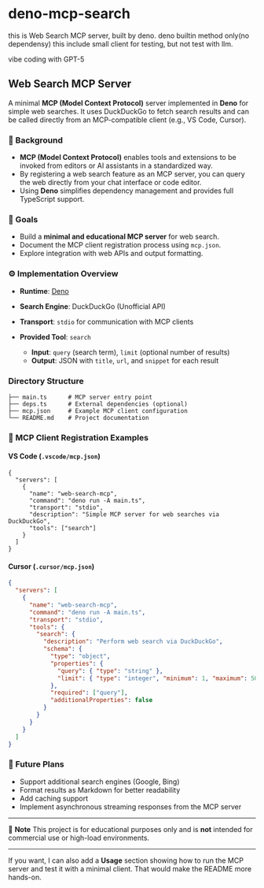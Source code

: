 # deno-mcp-search
this is Web Search MCP server, built by deno.
deno builtin method only(no dependensy)
this include small client for testing, but not test with llm.

vibe coding with GPT-5

## Web Search MCP Server

A minimal **MCP (Model Context Protocol)** server implemented in **Deno** for simple web searches.
It uses DuckDuckGo to fetch search results and can be called directly from an MCP-compatible client (e.g., VS Code, Cursor).

### 📜 Background

* **MCP (Model Context Protocol)** enables tools and extensions to be invoked from editors or AI assistants in a standardized way.
* By registering a web search feature as an MCP server, you can query the web directly from your chat interface or code editor.
* Using **Deno** simplifies dependency management and provides full TypeScript support.

### 🎯 Goals

* Build a **minimal and educational MCP server** for web search.
* Document the MCP client registration process using `mcp.json`.
* Explore integration with web APIs and output formatting.

### ⚙️ Implementation Overview

* **Runtime**: [Deno](https://deno.com/)
* **Search Engine**: DuckDuckGo (Unofficial API)
* **Transport**: `stdio` for communication with MCP clients
* **Provided Tool**: `search`

  * **Input**: `query` (search term), `limit` (optional number of results)
  * **Output**: JSON with `title`, `url`, and `snippet` for each result

### Directory Structure

```
├── main.ts      # MCP server entry point
├── deps.ts      # External dependencies (optional)
├── mcp.json     # Example MCP client configuration
└── README.md    # Project documentation
```

### 📌 MCP Client Registration Examples

#### VS Code (`.vscode/mcp.json`)

```jsonc
{
  "servers": [
    {
      "name": "web-search-mcp",
      "command": "deno run -A main.ts",
      "transport": "stdio",
      "description": "Simple MCP server for web searches via DuckDuckGo",
      "tools": ["search"]
    }
  ]
}
```

#### Cursor (`.cursor/mcp.json`)

```json
{
  "servers": [
    {
      "name": "web-search-mcp",
      "command": "deno run -A main.ts",
      "transport": "stdio",
      "tools": {
        "search": {
          "description": "Perform web search via DuckDuckGo",
          "schema": {
            "type": "object",
            "properties": {
              "query": { "type": "string" },
              "limit": { "type": "integer", "minimum": 1, "maximum": 50 }
            },
            "required": ["query"],
            "additionalProperties": false
          }
        }
      }
    }
  ]
}

```

### 🚀 Future Plans

* Support additional search engines (Google, Bing)
* Format results as Markdown for better readability
* Add caching support
* Implement asynchronous streaming responses from the MCP server

---

📝 **Note**
This project is for educational purposes only and is **not** intended for commercial use or high-load environments.


---

If you want, I can also add a **Usage** section showing how to run the MCP server and test it with a minimal client. That would make the README more hands-on.

